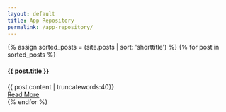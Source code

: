 ```yaml
---
layout: default
title: App Repository
permalink: /app-repository/
---
```


<div class="apps">
  {% assign sorted_posts = (site.posts | sort: 'shorttitle') %}
  {% for post in sorted_posts %}
    <article class="app">    
      <h4><a href="{{ site.baseurl }}{{ post.url }}">{{ post.title }}</a></h4>
      <div class="entry">
        {{ post.content | truncatewords:40}}
      </div>
      <a href="{{ site.baseurl }}{{ post.url }}" class="read-more">Read More</a>
    </article>
  {% endfor %}
</div>
